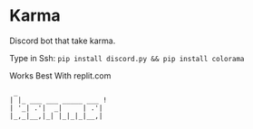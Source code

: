 # Karma
Discord bot that take karma.

Type in Ssh:
```pip install discord.py && pip install colorama```

Works Best With replit.com
```
 _                       
| |_ ___ ___ _____ ___ ! 
| '_| .'|  _|     | .'|  
|_,_|__,|_| |_|_|_|__,|  

```
